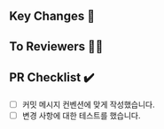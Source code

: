 ## Key Changes 🔑
<!-- 주요 구현 사항 -->
<!-- ex) User 엔티티 설계/ 회원가입 로직 설계 & ServiceTest 완료 -->


## To Reviewers 🙌🏻
<!-- 리뷰어에게 전달할 말 -->
<!-- 회원가입 시 비밀번호 유효성 검사까지 완료했습니다. / A 부분에서 이렇게 로직을 작성하였는데 확인 부탁드립니다. -->


## PR Checklist ✔️
<!-- PR이 다음 요구 사항을 충족하는지 확인하세요 -->

- [ ] 커밋 메시지 컨벤션에 맞게 작성했습니다.
- [ ] 변경 사항에 대한 테스트를 했습니다.

<!-- 아래에서 커밋 메세지 컨벤션에 맞는 것을 복사해서 제목에 넣어주세요 --> 
<!-- 📌 Feat    : 기능 (새로운 기능) -->
<!-- ❗️ Fix     : 버그 (버그 수정) -->
<!-- 🛠️ Refactor: 리팩토링(이름 변경, 파일 위치 변경, 로직 변경) -->
<!-- 📝 Modify  : 로직을 수정하거나 필요한 로직을 추가한 경우 -->
<!-- 📁 Docs    : 문서 (문서 추가, 수정, 삭제) -->
<!-- ✏️ Test    : 테스트 (테스트 코드 추가, 수정, 삭제: 비즈니스 로직에 변경 없음) -->
<!-- 🎈 Chore   : 기타 변경사항 (빌드 스크립트 수정 등) -->
<!-- ⚙️ Init    : 개발환경 구성 -->
<!-- ➖ Remove  : 파일을 삭제하는 작업만 수행한 경우-->

